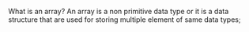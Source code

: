 What is an array?
 An array is a non primitive data type or it is a data structure that are used for storing multiple element of same data types;

